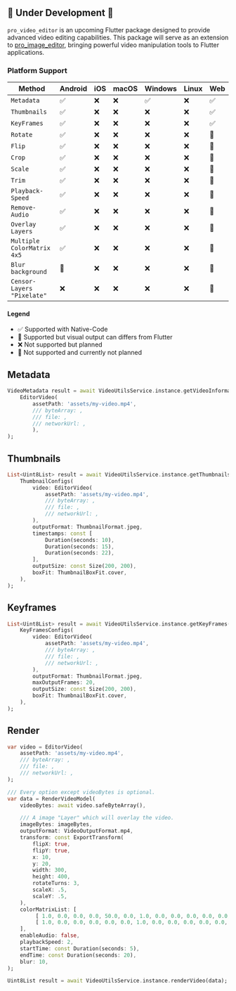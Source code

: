 ## 🚧 Under Development 🚧

`pro_video_editor` is an upcoming Flutter package designed to provide advanced video editing capabilities. This package will serve as an extension to [pro_image_editor](https://pub.dev/packages/pro_image_editor), bringing powerful video manipulation tools to Flutter applications.


### Platform Support

| Method                     | Android | iOS  | macOS  | Windows  | Linux  | Web   |
|----------------------------|---------|------|--------|----------|--------|-------|
| `Metadata`                 | ✅      | ❌  | ❌     | ✅      | ❌     | ✅   |
| `Thumbnails`               | ✅      | ❌  | ❌     | ❌      | ❌     | ✅   |
| `KeyFrames`                | ✅      | ❌  | ❌     | ❌      | ❌     | ✅   |
| `Rotate`                   | ✅      | ❌  | ❌     | ❌      | ❌     | 🚫   |
| `Flip`                     | ✅      | ❌  | ❌     | ❌      | ❌     | 🚫   |
| `Crop`                     | ✅      | ❌  | ❌     | ❌      | ❌     | 🚫   |
| `Scale`                    | ✅      | ❌  | ❌     | ❌      | ❌     | 🚫   |
| `Trim`                     | ✅      | ❌  | ❌     | ❌      | ❌     | 🚫   |
| `Playback-Speed`           | ✅      | ❌  | ❌     | ❌      | ❌     | 🚫   |
| `Remove-Audio`             | ✅      | ❌  | ❌     | ❌      | ❌     | 🚫   |
| `Overlay Layers`           | ✅      | ❌  | ❌     | ❌      | ❌     | 🚫   |
| `Multiple ColorMatrix 4x5` | ✅      | ❌  | ❌     | ❌      | ❌     | 🚫   |
| `Blur background`          | 🧪      | ❌  | ❌     | ❌      | ❌     | 🚫   |
| `Censor-Layers "Pixelate"` | ❌      | ❌  | ❌     | ❌      | ❌     | 🚫   |




#### Legend
- ✅ Supported with Native-Code 
- 🧪 Supported but visual output can differs from Flutter
- ❌ Not supported but planned
- 🚫 Not supported and currently not planned


## Metadata

```dart
VideoMetadata result = await VideoUtilsService.instance.getVideoInformation(
    EditorVideo(
        assetPath: 'assets/my-video.mp4',
        /// byteArray: ,
        /// file: ,
        /// networkUrl: ,
        ),
);
```

## Thumbnails 

```dart
List<Uint8List> result = await VideoUtilsService.instance.getThumbnails(
    ThumbnailConfigs(
        video: EditorVideo(
            assetPath: 'assets/my-video.mp4',
            /// byteArray: ,
            /// file: ,
            /// networkUrl: ,
        ),
        outputFormat: ThumbnailFormat.jpeg,
        timestamps: const [
            Duration(seconds: 10),
            Duration(seconds: 15),
            Duration(seconds: 22),
        ],
        outputSize: const Size(200, 200),
        boxFit: ThumbnailBoxFit.cover,
    ),
);
```

## Keyframes

```dart
List<Uint8List> result = await VideoUtilsService.instance.getKeyFrames(
    KeyFramesConfigs(
        video: EditorVideo(
            assetPath: 'assets/my-video.mp4',
            /// byteArray: ,
            /// file: ,
            /// networkUrl: ,
        ),
        outputFormat: ThumbnailFormat.jpeg,
        maxOutputFrames: 20,
        outputSize: const Size(200, 200),
        boxFit: ThumbnailBoxFit.cover,
    ),
);
```

## Render

```dart
var video = EditorVideo(
    assetPath: 'assets/my-video.mp4',
    /// byteArray: ,
    /// file: ,
    /// networkUrl: ,
);

/// Every option except videoBytes is optional.
var data = RenderVideoModel(
    videoBytes: await video.safeByteArray(),

    /// A image "Layer" which will overlay the video.
    imageBytes: imageBytes,
    outputFormat: VideoOutputFormat.mp4,
    transform: const ExportTransform(
        flipX: true,
        flipY: true,
        x: 10,
        y: 20,
        width: 300,
        height: 400,
        rotateTurns: 3,
        scaleX: .5,
        scaleY: .5,
    ),
    colorMatrixList: [
         [ 1.0, 0.0, 0.0, 0.0, 50.0, 0.0, 1.0, 0.0, 0.0, 0.0, 0.0, 0.0, 1.0, 0.0, 0.0, 0.0, 0.0, 0.0, 1.0, 0.0 ],
         [ 1.0, 0.0, 0.0, 0.0, 0.0, 0.0, 1.0, 0.0, 0.0, 0.0, 0.0, 0.0, 1.0, 0.0, 0.0, 0.0, 0.0, 0.0, 1.0, 0.0 ],
    ],
    enableAudio: false,
    playbackSpeed: 2,
    startTime: const Duration(seconds: 5),
    endTime: const Duration(seconds: 20),
    blur: 10,
);

Uint8List result = await VideoUtilsService.instance.renderVideo(data);
```